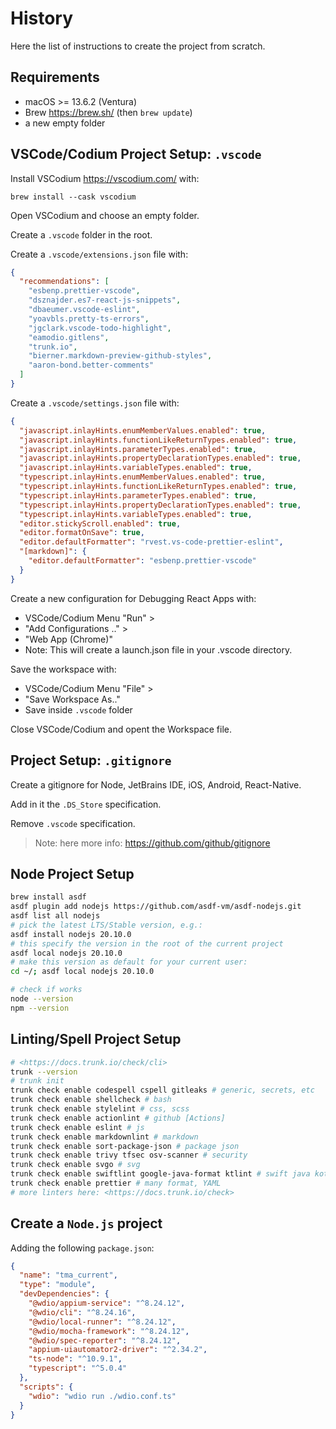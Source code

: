 # History

Here the list of instructions to create the project from scratch.

## Requirements

- macOS >= 13.6.2 (Ventura)
- Brew <https://brew.sh/> (then `brew update`)
- a new empty folder

## VSCode/Codium Project Setup: `.vscode`

Install VSCodium <https://vscodium.com/> with:

`brew install --cask vscodium`

Open VSCodium and choose an empty folder.

Create a `.vscode` folder in the root.

Create a `.vscode/extensions.json` file with:

```json
{
  "recommendations": [
    "esbenp.prettier-vscode",
    "dsznajder.es7-react-js-snippets",
    "dbaeumer.vscode-eslint",
    "yoavbls.pretty-ts-errors",
    "jgclark.vscode-todo-highlight",
    "eamodio.gitlens",
    "trunk.io",
    "bierner.markdown-preview-github-styles",
    "aaron-bond.better-comments"
  ]
}
```

Create a `.vscode/settings.json` file with:

```json
{
  "javascript.inlayHints.enumMemberValues.enabled": true,
  "javascript.inlayHints.functionLikeReturnTypes.enabled": true,
  "javascript.inlayHints.parameterTypes.enabled": true,
  "javascript.inlayHints.propertyDeclarationTypes.enabled": true,
  "javascript.inlayHints.variableTypes.enabled": true,
  "typescript.inlayHints.enumMemberValues.enabled": true,
  "typescript.inlayHints.functionLikeReturnTypes.enabled": true,
  "typescript.inlayHints.parameterTypes.enabled": true,
  "typescript.inlayHints.propertyDeclarationTypes.enabled": true,
  "typescript.inlayHints.variableTypes.enabled": true,
  "editor.stickyScroll.enabled": true,
  "editor.formatOnSave": true,
  "editor.defaultFormatter": "rvest.vs-code-prettier-eslint",
  "[markdown]": {
    "editor.defaultFormatter": "esbenp.prettier-vscode"
  }
}
```

Create a new configuration for Debugging React Apps with:

- VSCode/Codium Menu "Run" >
- "Add Configurations .." >
- "Web App (Chrome)"
- Note: This will create a launch.json file in your .vscode directory.

Save the workspace with:

- VSCode/Codium Menu "File" >
- "Save Workspace As.."
- Save inside `.vscode` folder

Close VSCode/Codium and opent the Workspace file.

## Project Setup: `.gitignore`

Create a gitignore for Node, JetBrains IDE, iOS, Android, React-Native.

Add in it the `.DS_Store` specification.

Remove `.vscode` specification.

> Note: here more info: <https://github.com/github/gitignore>

## Node Project Setup

```sh
brew install asdf
asdf plugin add nodejs https://github.com/asdf-vm/asdf-nodejs.git
asdf list all nodejs
# pick the latest LTS/Stable version, e.g.:
asdf install nodejs 20.10.0
# this specify the version in the root of the current project
asdf local nodejs 20.10.0
# make this version as default for your current user:
cd ~/; asdf local nodejs 20.10.0

# check if works
node --version
npm --version
```

## Linting/Spell Project Setup

```sh
# <https://docs.trunk.io/check/cli>
trunk --version
# trunk init
trunk check enable codespell cspell gitleaks # generic, secrets, etc
trunk check enable shellcheck # bash
trunk check enable stylelint # css, scss
trunk check enable actionlint # github [Actions]
trunk check enable eslint # js
trunk check enable markdownlint # markdown
trunk check enable sort-package-json # package json
trunk check enable trivy tfsec osv-scanner # security
trunk check enable svgo # svg
trunk check enable swiftlint google-java-format ktlint # swift java kotlin
trunk check enable prettier # many format, YAML
# more linters here: <https://docs.trunk.io/check>
```

## Create a `Node.js` project

Adding the following `package.json`:

```json
{
  "name": "tma_current",
  "type": "module",
  "devDependencies": {
    "@wdio/appium-service": "^8.24.12",
    "@wdio/cli": "^8.24.16",
    "@wdio/local-runner": "^8.24.12",
    "@wdio/mocha-framework": "^8.24.12",
    "@wdio/spec-reporter": "^8.24.12",
    "appium-uiautomator2-driver": "^2.34.2",
    "ts-node": "^10.9.1",
    "typescript": "^5.0.4"
  },
  "scripts": {
    "wdio": "wdio run ./wdio.conf.ts"
  }
}
```
